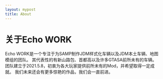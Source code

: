 ```yaml
---
layout: mypost
title: About
---
```



# 关于Echo WORK

Echo WORK是一个专注于为SAMP制作JDM样式化车辆以及JDM本土车辆、地图模组的团队。
其代表性的有新山路包、首都高以及许多GTASA前所未有的车辆。
团队建立于2021.5.8，初衷为各大玩家提供前所未有的Mod，并希望取得一定成就。
我们未来还会有更多惊艳的作品，我们会一直前进。